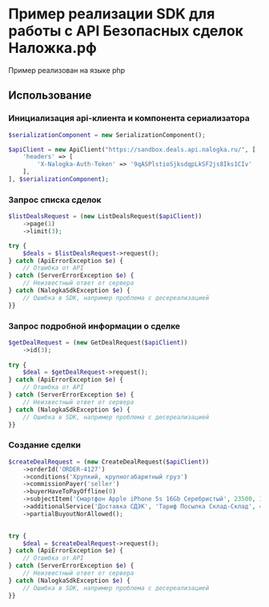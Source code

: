 # Пример реализации SDK для работы с API Безопасных сделок Наложка.рф

Пример реализован на языке php

## Использование

### Инициализация api-клиента и компонента сериализатора

```php
$serializationComponent = new SerializationComponent();

$apiClient = new ApiClient("https://sandbox.deals.api.nalogka.ru/", [
    'headers' => [
        'X-Nalogka-Auth-Token' => '9qASPlstioSjksdqpLkSF2js8Iks1CIv'
    ],
], $serializationComponent);
```

### Запрос списка сделок

```php
$listDealsRequest = (new ListDealsRequest($apiClient))
    ->page(1)
    ->limit(3);

try {
    $deals = $listDealsRequest->request();
} catch (ApiErrorException $e) {
    // Отшибка от API
} catch (ServerErrorException $e) {
    // Неизвестный ответ от сервера
} catch (NalogkaSdkException $e) {
    // Ошибка в SDK, например проблема с десереализацией
}}
```

### Запрос подробной информации о сделке

```php
$getDealRequest = (new GetDealRequest($apiClient))
    ->id(3);
    
try {
    $deal = $getDealRequest->request();
} catch (ApiErrorException $e) {
    // Отшибка от API
} catch (ServerErrorException $e) {
    // Неизвестный ответ от сервера
} catch (NalogkaSdkException $e) {
    // Ошибка в SDK, например проблема с десереализацией
}}
```

### Создание сделки

```php
$createDealRequest = (new CreateDealRequest($apiClient))
    ->orderId('ORDER-4127')
    ->conditions('Хрупкий, крупногабаритный груз')
    ->commissionPayer('seller')
    ->buyerHaveToPayOffline(0)
    ->subjectItem('Смартфон Apple iPhone 5s 16Gb Серебристый', 23500, 1, "test", "test")
    ->additionalService('Доставка СДЭК', 'Тариф Посылка Склад-Склад', 450, 400, 'seller', 'seller')
    ->partialBuyoutNorAllowed();

    
try {
    $deal = $createDealRequest->request();
} catch (ApiErrorException $e) {
    // Отшибка от API
} catch (ServerErrorException $e) {
    // Неизвестный ответ от сервера
} catch (NalogkaSdkException $e) {
    // Ошибка в SDK, например проблема с десереализацией
}}
```